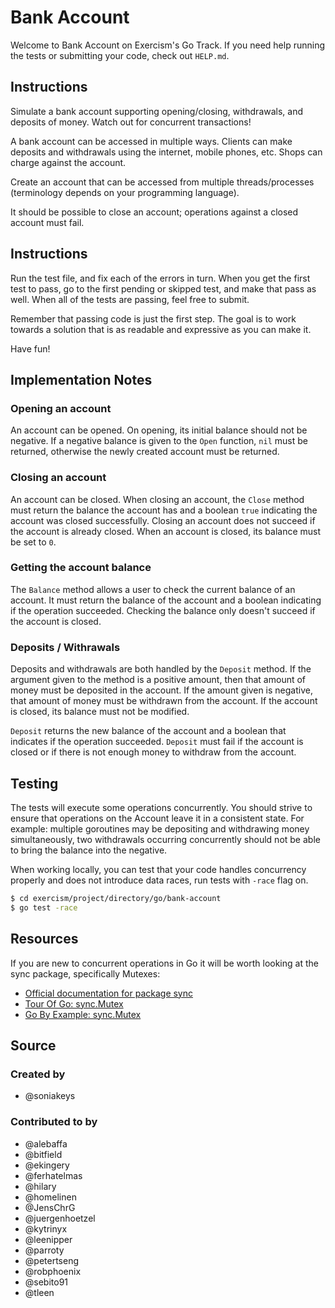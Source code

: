 # Bank Account

Welcome to Bank Account on Exercism's Go Track.
If you need help running the tests or submitting your code, check out `HELP.md`.

## Instructions

Simulate a bank account supporting opening/closing, withdrawals, and deposits
of money. Watch out for concurrent transactions!

A bank account can be accessed in multiple ways. Clients can make
deposits and withdrawals using the internet, mobile phones, etc. Shops
can charge against the account.

Create an account that can be accessed from multiple threads/processes
(terminology depends on your programming language).

It should be possible to close an account; operations against a closed
account must fail.

## Instructions

Run the test file, and fix each of the errors in turn. When you get the
first test to pass, go to the first pending or skipped test, and make
that pass as well. When all of the tests are passing, feel free to
submit.

Remember that passing code is just the first step. The goal is to work
towards a solution that is as readable and expressive as you can make
it.

Have fun!

## Implementation Notes

### Opening an account

An account can be opened.
On opening, its initial balance should not be negative.
If a negative balance is given to the `Open` function, `nil` must be returned, otherwise the newly created account must be returned.

### Closing an account

An account can be closed.
When closing an account, the `Close` method must return the balance the account has and a boolean `true` indicating the account was closed successfully.
Closing an account does not succeed if the account is already closed.
When an account is closed, its balance must be set to `0`.

### Getting the account balance

The `Balance` method allows a user to check the current balance of an account.
It must return the balance of the account and a boolean indicating if the operation succeeded.
Checking the balance only doesn't succeed if the account is closed.

### Deposits / Withrawals

Deposits and withdrawals are both handled by the `Deposit` method.
If the argument given to the method is a positive amount, then that amount of money must be deposited in the account.
If the amount given is negative, that amount of money must be withdrawn from the account.
If the account is closed, its balance must not be modified.

`Deposit` returns the new balance of the account and a boolean that indicates if the operation succeeded.
`Deposit` must fail if the account is closed or if there is not enough money to withdraw from the account.

## Testing

The tests will execute some operations concurrently.
You should strive to ensure that operations on the Account leave it in a consistent state.
For example: multiple goroutines may be depositing and withdrawing money simultaneously, two withdrawals occurring concurrently should not be able to bring the balance into the negative.

When working locally, you can test that your code handles concurrency properly and does not introduce data races, run tests with `-race` flag on.

```bash
$ cd exercism/project/directory/go/bank-account
$ go test -race
```

## Resources

If you are new to concurrent operations in Go it will be worth looking at the sync package, specifically Mutexes:

- [Official documentation for package sync](https://golang.org/pkg/sync/)
- [Tour Of Go: sync.Mutex](https://tour.golang.org/concurrency/9)
- [Go By Example: sync.Mutex](https://gobyexample.com/mutexes)

## Source

### Created by

- @soniakeys

### Contributed to by

- @alebaffa
- @bitfield
- @ekingery
- @ferhatelmas
- @hilary
- @homelinen
- @JensChrG
- @juergenhoetzel
- @kytrinyx
- @leenipper
- @parroty
- @petertseng
- @robphoenix
- @sebito91
- @tleen